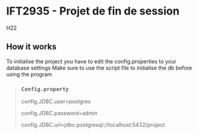 # IFT2935 - Projet de fin de session
H22

## How it works

To initialise the project you have to edit the config.properties to your database settings
Make sure to use the script file to initialise the db before using the program 


>### ```Config.property```
> config.JDBC.user=postgres
> 
>config.JDBC.password=admin
>
> config.JDBC.url=jdbc:postgresql://localhost:5432/project
